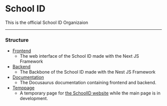 # School ID

This is the official School ID Organizaion

---

### Structure
- [Frontend](https://github.com/school-id/schoolid-frontend)
    - The web interface of the School ID made with the Next JS Framework
- [Backend](https://github.com/school-id/schoolid-backend)
    - The Backbone of the School ID made with the Nest JS Framework
- [Documentation](https://github.com/school-id/documentation)
    - The Docusaurus documentation containing frontend and backend.
- [Temppage](https://github.com/school-id/temppage)
    - A temporary page for [the SchoolID website](https://schoolid.de) while the main page is in development.

